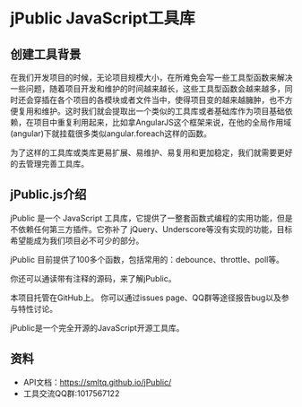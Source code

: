 # jPublic JavaScript工具库

## 创建工具背景

在我们开发项目的时候，无论项目规模大小，在所难免会写一些工具型函数来解决一些问题，随着项目开发和维护的时间越来越长，这些工具型函数会越来越多，同时还会穿插在各个项目的各模块或者文件当中，使得项目变的越来越臃肿，也不方便复用和维护。这时我们就会提取出一个类似的工具库或者基础库作为项目基础依赖，在项目中重复利用起来，比如拿AngularJS这个框架来说，在他的全局作用域(angular)下就挂载很多类似angular.foreach这样的函数。

为了这样的工具库或类库更易扩展、易维护、易复用和更加稳定，我们就需要更好的去管理完善工具库。

## jPublic.js介绍

jPublic 是一个 JavaScript 工具库，它提供了一整套函数式编程的实用功能，但是不依赖任何第三方插件。它弥补了 jQuery、Underscore等没有实现的功能，目标希望能成为我们项目必不可少的部分。

jPublic 目前提供了100多个函数，包括常用的：debounce、throttle、poll等。

你还可以通读带有注释的源码，来了解jPublic。

本项目托管在GitHub上。 你可以通过issues page、QQ群等途径报告bug以及参与特性讨论。

jPublic是一个完全开源的JavaScript开源工具库。

## 资料
- API文档：https://smltq.github.io/jPublic/
- 工具交流QQ群:1017567122